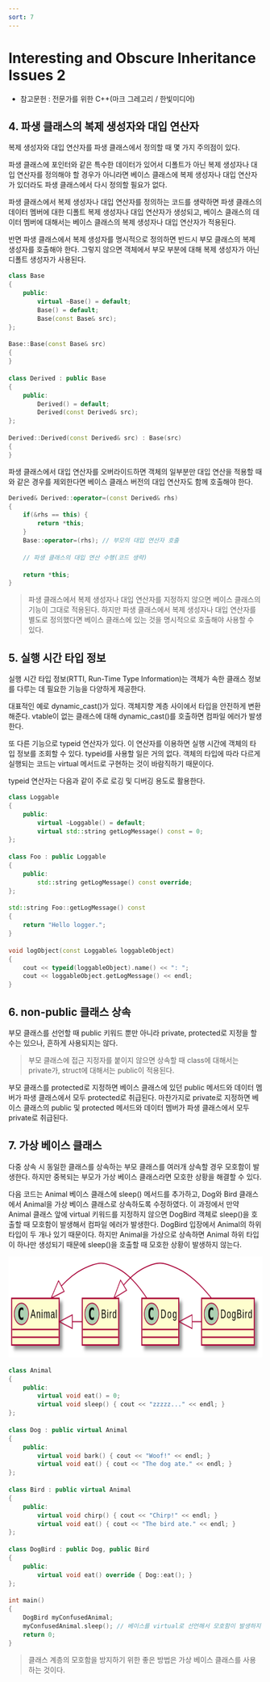 ```yaml
---
sort: 7
---
```


# Interesting and Obscure Inheritance Issues 2

* 참고문헌 : 전문가를 위한 C++(마크 그레고리 / 한빛미디어)

## 4. 파생 클래스의 복제 생성자와 대입 연산자

복제 생성자와 대입 연산자를 파생 클래스에서 정의할 때 몇 가지 주의점이 있다.

파생 클래스에 포인터와 같은 특수한 데이터가 있어서 디폴트가 아닌 복제 생성자나 대입 연산자를 정의해야 할 경우가 아니라면 베이스 클래스에 복제 생성자나 대입 연산자가 있더라도 파생 클래스에서 다시 정의할 필요가 없다.

파생 클래스에서 복제 생성자나 대입 연산자를 정의하는 코드를 생략하면 파생 클래스의 데이터 멤버에 대한 디폴트 복제 생성자나 대입 연산자가 생성되고, 베이스 클래스의 데이터 멤버에 대해서는 베이스 클래스의 복제 생성자나 대입 연산자가 적용된다.

반면 파생 클래스에서 복제 생성자를 명시적으로 정의하면 반드시 부모 클래스의 복제 생성자를 호출해야 한다. 그렇지 않으면 객체에서 부모 부분에 대해 복제 생성자가 아닌 디폴트 생성자가 사용된다.

```cpp
class Base
{
    public:
        virtual ~Base() = default;
        Base() = default;
        Base(const Base& src);
};

Base::Base(const Base& src)
{
}

class Derived : public Base
{
    public:
        Derived() = default;
        Derived(const Derived& src);
};

Derived::Derived(const Derived& src) : Base(src)
{
}
```

파생 클래스에서 대입 연산자를 오버라이드하면 객체의 일부분만 대입 연산을 적용할 때와 같은 경우를 제외한다면 베이스 클래스 버전의 대입 연산자도 함께 호출해야 한다.

```cpp
Derived& Derived::operator=(const Derived& rhs)
{
    if(&rhs == this) {
        return *this;
    }
    Base::operator=(rhs); // 부모의 대입 연산자 호출

    // 파생 클래스의 대입 연산 수행(코드 생략)

    return *this;
}
```

> 파생 클래스에서 복제 생성자나 대입 연산자를 지정하지 않으면 베이스 클래스의 기능이 그대로 적용된다. 하지만 파생 클래스에서 복제 생성자나 대입 연산자를 별도로 정의했다면 베이스 클래스에 있는 것을 명시적으로 호출해야 사용할 수 있다.

## 5. 실행 시간 타입 정보

실행 시간 타입 정보(RTTI, Run-Time Type Information)는 객체가 속한 클래스 정보를 다루는 데 필요한 기능을 다양하게 제공한다.

대표적인 예로 dynamic_cast()가 있다. 객체지향 계층 사이에서 타입을 안전하게 변환해준다. vtable이 없는 클래스에 대해 dynamic_cast()를 호출하면 컴파일 에러가 발생한다.

또 다른 기능으로 typeid 연산자가 있다. 이 연산자를 이용하면 실행 시간에 객체의 타입 정보를 조회할 수 있다. typeid를 사용할 일은 거의 없다. 객체의 타입에 따라 다르게 실행되는 코드는 virtual 메서드로 구현하는 것이 바람직하기 때문이다.

typeid 연산자는 다음과 같이 주로 로깅 및 디버깅 용도로 활용한다.

```cpp
class Loggable
{
    public:
        virtual ~Loggable() = default;
        virtual std::string getLogMessage() const = 0;
};

class Foo : public Loggable
{
    public:
        std::string getLogMessage() const override;
};

std::string Foo::getLogMessage() const
{
    return "Hello logger.";
}

void logObject(const Loggable& loggableObject)
{
    cout << typeid(loggableObject).name() << ": ";
    cout << loggableObject.getLogMessage() << endl;
}
```

## 6. non-public 클래스 상속

부모 클래스를 선언할 때 public 키워드 뿐만 아니라 private, protected로 지정을 할 수는 있으나, 흔하게 사용되지는 않다.

> 부모 클래스에 접근 지정자를 붙이지 않으면 상속할 때 class에 대해서는 private가, struct에 대해서는 public이 적용된다.

부모 클래스를 protected로 지정하면 베이스 클래스에 있던 public 메서드와 데이터 멤버가 파생 클래스에서 모두 protected로 취급된다. 마찬가지로 private로 지정하면 베이스 클래스의 public 및 protected 메서드와 데이터 멤버가 파생 클래스에서 모두 private로 취급된다.

## 7. 가상 베이스 클래스

다중 상속 시 동일한 클래스를 상속하는 부모 클래스를 여러개 상속할 경우 모호함이 발생한다. 하지만 중복되는 부모가 가상 베이스 클래스라면 모호한 상황을 해결할 수 있다.

다음 코드는 Animal 베이스 클래스에 sleep() 메서드를 추가하고, Dog와 Bird 클래스에서 Animal을 가상 베이스 클래스로 상속하도록 수정하였다. 이 과정에서 만약 Animal 클래스 앞에 virtual 키워드를 지정하지 않으면 DogBird 객체로 sleep()을 호출할 때 모호함이 발생해서 컴파일 에러가 발생한다. DogBird 입장에서 Animal의 하위 타입이 두 개나 있기 때문이다. 하지만 Animal을 가상으로 상속하면 Animal 하위 타입이 하나만 생성되기 때문에 sleep()을 호출할 때 모호한 상황이 발생하지 않는다.

<img src="DiamondHierarchy.png"  width="800" height="200">

```cpp
class Animal
{
    public:
        virtual void eat() = 0;
        virtual void sleep() { cout << "zzzzz..." << endl; }
};

class Dog : public virtual Animal
{
    public:
        virtual void bark() { cout << "Woof!" << endl; }
        virtual void eat() { cout << "The dog ate." << endl; }
};

class Bird : public virtual Animal
{
    public:
        virtual void chirp() { cout << "Chirp!" << endl; }
        virtual void eat() { cout << "The bird ate." << endl; }
};

class DogBird : public Dog, public Bird
{
    public:
        virtual void eat() override { Dog::eat(); }
};

int main()
{
    DogBird myConfusedAnimal;
    myConfusedAnimal.sleep(); // 베이스를 virtual로 선언해서 모호함이 발생하지 않음
    return 0;
}
```

> 클래스 계층의 모호함을 방지하기 위한 좋은 방법은 가상 베이스 클래스를 사용하는 것이다.